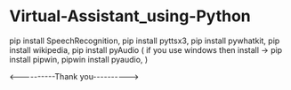 # Virtual-Assistant_using-Python

pip install SpeechRecognition,
pip install pyttsx3,
pip install pywhatkit,
pip install wikipedia,
pip install pyAudio ( if you use windows then install -> 
  pip install pipwin,
  pipwin install pyaudio, )
  
  
  <----------Thank you---------->
